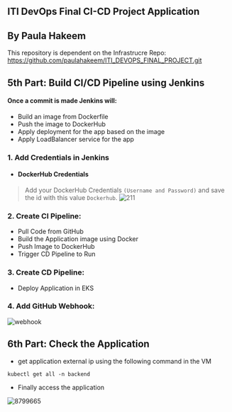 ## ITI DevOps Final CI-CD Project Application

## By Paula Hakeem

This repository is dependent on the Infrastrucre Repo: https://github.com/paulahakeem/ITI_DEVOPS_FINAL_PROJECT.git

## 5th Part: Build CI/CD Pipeline using Jenkins

#### Once a commit is made Jenkins will:
- Build an image from Dockerfile
- Push the image to DockerHub
- Apply deployment for the app based on the image
- Apply LoadBalancer service for the app

### 1. Add Credentials in Jenkins
- #### DockerHub Credentials
> Add your DockerHub Credentials `(Username and Password)` and save the id with this value `Dockerhub`.
![211](https://user-images.githubusercontent.com/116673091/221338677-6edddd35-1b76-4c53-9934-4b9af38e6a76.png)


### 2. Create CI Pipeline:
- Pull Code from GitHub
- Build the Application image using Docker
- Push Image to DockerHub
- Trigger CD Pipeline to Run

### 3. Create CD Pipeline:
- Deploy Application in EKS

### 4. Add GitHub Webhook:
![webhook](https://user-images.githubusercontent.com/116673091/221338727-4309617e-d09c-4d1f-892d-ebefa6598ff6.png)

## 6th Part: Check the Application
- get application external ip using the following command in the VM

```
kubectl get all -n backend
```
- Finally access the application

![8799665](https://user-images.githubusercontent.com/116673091/221338828-d074abdb-26ff-44a2-8c0d-5ce11c14523a.png)

